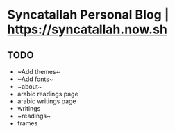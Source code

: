 # Syncatallah Personal Blog | https://syncatallah.now.sh

## TODO 
- ~Add themes~
- ~Add fonts~
- ~about~
- arabic readings page
- arabic writings page
- writings 
- ~readings~
- frames
